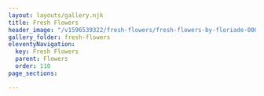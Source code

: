 ```yaml
---
layout: layouts/gallery.njk
title: Fresh Flowers
header_image: "/v1596539322/fresh-flowers/fresh-flowers-by-floriade-00029.jpg"
gallery_folder: fresh-flowers
eleventyNavigation:
  key: Fresh Flowers
  parent: Flowers
  order: 110
page_sections:

---
```

